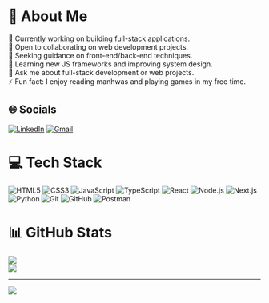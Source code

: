 # 💫 About Me

🔭 Currently working on building full-stack applications.  
👯 Open to collaborating on web development projects.  
🤝 Seeking guidance on front-end/back-end techniques.  
🌱 Learning new JS frameworks and improving system design.  
💬 Ask me about full-stack development or web projects.  
⚡ Fun fact: I enjoy reading manhwas and playing games in my free time.

## 🌐 Socials

[![LinkedIn](https://img.shields.io/badge/LinkedIn-%230077B5?style=for-the-badge&logo=linkedin&logoColor=white)](https://linkedin.com/in/vaibhav-patel-07v)
[![Gmail](https://img.shields.io/badge/Gmail-D14836?style=for-the-badge&logo=gmail&logoColor=white)](https://mail.google.com/mail/?view=cm&to=patelvaibhav020406@gmail.com)

# 💻 Tech Stack

![HTML5](https://img.shields.io/badge/HTML5-E34F26?style=for-the-badge&logo=html5&logoColor=white)
![CSS3](https://img.shields.io/badge/CSS3-1572B6?style=for-the-badge&logo=css3&logoColor=white)
![JavaScript](https://img.shields.io/badge/JavaScript-F7DF1E?style=for-the-badge&logo=javascript&logoColor=black)
![TypeScript](https://img.shields.io/badge/TypeScript-007ACC?style=for-the-badge&logo=typescript&logoColor=white)
![React](https://img.shields.io/badge/React-61DAFB?style=for-the-badge&logo=react&logoColor=black)
![Node.js](https://img.shields.io/badge/Node.js-339933?style=for-the-badge&logo=node.js&logoColor=white)
![Next.js](https://img.shields.io/badge/Next.js-000000?style=for-the-badge&logo=next.js&logoColor=white)
![Python](https://img.shields.io/badge/Python-3670A0?style=for-the-badge&logo=python&logoColor=ffdd54)
![Git](https://img.shields.io/badge/Git-F05033?style=for-the-badge&logo=git&logoColor=white)
![GitHub](https://img.shields.io/badge/GitHub-181717?style=for-the-badge&logo=github&logoColor=white)
![Postman](https://img.shields.io/badge/Postman-FF6C37?style=for-the-badge&logo=postman&logoColor=white)

# 📊 GitHub Stats

![](https://github-readme-stats.vercel.app/api?username=VortexDevX&theme=dracula&hide_border=false&include_all_commits=true&count_private=true)  
![](https://github-readme-stats.vercel.app/api/top-langs/?username=VortexDevX&theme=dracula&hide_border=false&include_all_commits=true&count_private=true&layout=compact)

---

[![](https://visitcount.itsvg.in/api?id=VortexDevX&icon=0&color=0)](https://visitcount.itsvg.in)
